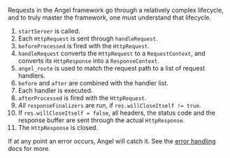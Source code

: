Requests in the Angel framework go through a relatively complex lifecycle, and to truly master the framework, one must understand that lifecycle.

1. `startServer` is called.
2. Each `HttpRequest` is sent through `handleRequest`.
3. `beforeProcessed` is fired with the `HttpRequest`.
4. `handleRequest` converts the `HttpRequest` to a `RequestContext`, and converts its `HttpResponse` into a
`ResponseContext`.
5. `angel_route` is used to match the request path to a list of request handlers.
6. `before` and `after` are combined with the handler list.
7. Each handler is executed.
8. `afterProcessed` is fired with the `HttpRequest`.
9. *All* `responseFinalizers` are run, if `res.willCloseItself != true`.
10. If `res.willCloseItself = false`, all headers, the status code and the response buffer are sent through the actual `HttpResponse`.
11. The `HttpResponse` is closed.

If at any point an error occurs, Angel will catch it. See the [error handling](https://github.com/angel-dart/angel/wiki/Error-Handling) docs for more.